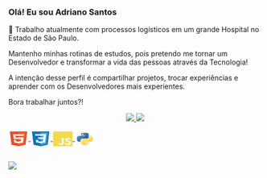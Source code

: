 ### Olá! Eu sou Adriano Santos

🔭 Trabalho atualmente com processos logísticos em um grande Hospital no Estado de São Paulo.

Mantenho minhas rotinas de estudos, pois pretendo me tornar um Desenvolvedor e transformar a vida das pessoas através da Tecnologia!

A intenção desse perfil é compartilhar projetos, trocar experiências e aprender com os Desenvolvedores mais experientes.

Bora trabalhar juntos?!


<div align="center">
  <a href="https://github.com/Adrianosantos13">
  <img height="180em" src="https://github-readme-stats.vercel.app/api?username=Adrianosantos13&show_icons=true&theme=dark&include_all_commits=true&count_private=true"/>
  <img height="180em" src="https://github-readme-stats.vercel.app/api/top-langs/?username=Adrianosantos13&layout=compact&langs_count=7&theme=dark"/>
</div>
<div style="display: inline_block"><br>
  <img align="center" alt="Rafa-HTML" height="30" width="40" src="https://raw.githubusercontent.com/devicons/devicon/master/icons/html5/html5-original.svg">
  <img align="center" alt="Rafa-CSS" height="30" width="40" src="https://raw.githubusercontent.com/devicons/devicon/master/icons/css3/css3-original.svg">
  <img align="center" alt="Rafa-Js" height="30" width="40" src="https://raw.githubusercontent.com/devicons/devicon/master/icons/javascript/javascript-plain.svg">
  <img align="center" alt="Rafa-Python" height="30" width="40" src="https://raw.githubusercontent.com/devicons/devicon/master/icons/python/python-original.svg">
</div>
  
   ##
  
  <div> 
  <a href="https://www.linkedin.com/in/adriano-santos-da-silva-970834121" target="_blank"><img src="https://img.shields.io/badge/-LinkedIn-%230077B5?style=for-the-badge&logo=linkedin&logoColor=white" target="_blank"></a> 
 
  <!--
![Snake animation](https://github.com/Adrianosantos13/Adrianosantos13/blob/output/github-contribution-grid-snake.svg)
--> 
</div>
